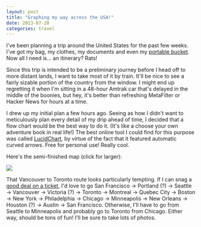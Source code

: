 ```yaml
---
layout: post
title: "Graphing my way across the USA!"
date: 2013-07-28
categories: travel
---
```


I've been planning a trip around the United States for the past few weeks. I've got my bag, my clothes, my documents and even my [portable bucket](http://www.seatosummit.com/products/display/72). Now all I need is... an itinerary? Rats!

Since this trip is intended to be a preliminary journey before I head off to more distant lands, I want to take most of it by train. It'll be nice to see a fairly sizable portion of the country from the window. I might end up regretting it when I'm sitting in a 48-hour Amtrak car that's delayed in the middle of the boonies, but hey, it's better than refreshing MetaFilter or Hacker News for hours at a time.

I drew up my initial plan a few hours ago. Seeing as how I didn't want to meticulously plan every detail of my drip ahead of time, I decided that a flow chart would be the best way to do it. (It's like a choose your own adventure book in real life!) The best online tool I could find for this purpose was called [LucidChart](http://www.lucidchart.com/), by virtue of the fact that it featured automatic curved arrows. Free for personal use! Really cool.

Here's the semi-finished map (click for larger):

<img src="https://static1.squarespace.com/static/51b3f330e4b062dc340fa8fd/t/51f5e11be4b083675be46292/1375068443487/USA+2013+Trip+Planning.png" />

<!--more-->

That Vancouver to Toronto route looks particularly tempting. If I can snag a [good deal on a ticket](http://www.viarail.ca/en/deals/vancouver-toronto), I'd love to go San Francisco → Portland (?) → Seattle → Vancouver → Victoria (?) → Toronto → Montreal → Quebec City → Boston → New York → Philadelphia → Chicago → Minneapolis → New Orleans → Houston (?) → Austin → San Francisco. Otherwise, I'll have to go from Seattle to Minneapolis and probably go to Toronto from Chicago. Either way, should be tons of fun! I'll be sure to take lots of photos.